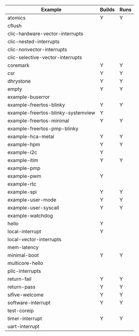 | Example				| Builds	      | Runs
| ------				| ------	      | ------
| atomics				| Y		      | Y
| cflush                                |                     |  
| clic-hardware-vector-interrupts       |                     |  
| clic-nested-interrupts                |                     |  
| clic-nonvector-interrupts             |                     |  
| clic-selective-vector-interrupts      |                     |  
| coremark                              | Y                   | Y
| csr                                   | Y                   | Y
| dhrystone                             | Y                   | Y
| empty                                 | Y                   | Y
| example-buserror                      |                     | 
| example-freertos-blinky               | Y                   | Y
| example-freertos-blinky-systemview    | Y                   |  
| example-freertos-minimal              | Y                   | Y
| example-freertos-pmp-blinky           |                     |  
| example-hca-metal                     | Y                   | Y
| example-hpm                           | Y                   | Y
| example-i2c                           | Y                   |
| example-itim                          | Y                   | Y
| example-pmp                           |                     |  
| example-pwm                           | Y                   |  
| example-rtc                           |                     |  
| example-spi                           | Y                   | Y
| example-user-mode                     | Y                   | Y 
| example-user-syscall                  | Y                   | Y
| example-watchdog                      |                     |  
| hello                                 | Y                   |  
| local-interrupt                       | Y                   |  
| local-vector-interrupts               |                     |  
| mem-latency                           |                     |  
| minimal-boot                          | Y                   | Y
| multicore-hello                       |                     |  
| plic-interrupts                       |                     |  
| return-fail                           | Y                   | Y
| return-pass                           | Y                   | Y
| sifive-welcome                        | Y                   | Y
| software-interrupt                    | Y                   | Y 
| test-coreip                           |                     |  
| timer-interrupt                       | Y                   | Y 
| uart-interrupt                        |                     |  
